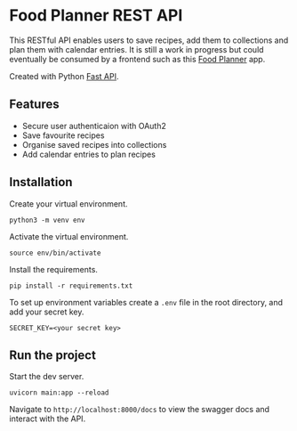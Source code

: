 # Food Planner REST API

This RESTful API enables users to save recipes, add them to collections and plan them with calendar entries. It is still a work in progress but could eventually be consumed by a frontend such as this [Food Planner](https://github.com/willelson/food-planner) app.

Created with Python [Fast API](https://fastapi.tiangolo.com/).

## Features

- Secure user authenticaion with OAuth2
- Save favourite recipes
- Organise saved recipes into collections
- Add calendar entries to plan recipes

## Installation

Create your virtual environment.

```
python3 -m venv env
```

Activate the virtual environment.

```
source env/bin/activate
```

Install the requirements.

```
pip install -r requirements.txt
```

To set up environment variables create a `.env` file in the root directory, and add your secret key.

```
SECRET_KEY=<your secret key>
```

## Run the project

Start the dev server.

```
uvicorn main:app --reload
```

Navigate to `http://localhost:8000/docs` to view the swagger docs and interact with the API.
